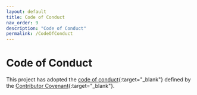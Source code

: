 ```yaml
---
layout: default
title: Code of Conduct
nav_order: 9
description: "Code of Conduct"
permalink: /CodeOfConduct
---
```


# Code of Conduct
This project has adopted the [code of conduct](https://github.com/BornToBeRoot/NETworkManager/blob/master/CODE_OF_CONDUCT.md){:target="_blank"} defined by the [Contributor Covenant](http://contributor-covenant.org/){:target="_blank"}.